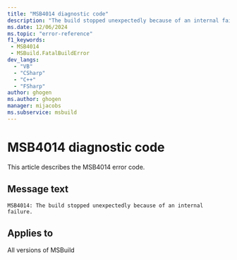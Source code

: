 ```yaml
---
title: "MSB4014 diagnostic code"
description: "The build stopped unexpectedly because of an internal failure."
ms.date: 12/06/2024
ms.topic: "error-reference"
f1_keywords:
 - MSB4014
 - MSBuild.FatalBuildError
dev_langs:
  - "VB"
  - "CSharp"
  - "C++"
  - "FSharp"
author: ghogen
ms.author: ghogen
manager: mijacobs
ms.subservice: msbuild
---
```


# MSB4014 diagnostic code

<!-- :::ErrorDefinitionDescription::: -->
<!-- :::editable-content name="introDescription"::: -->
This article describes the MSB4014 error code.
<!-- :::editable-content-end::: -->

## Message text

```output
MSB4014: The build stopped unexpectedly because of an internal failure.
```

<!-- :::editable-content name="postOutputDescription"::: -->
<!--
{StrBegin="MSB4014: "}UE: This message is shown when an unhandled exception terminates the build. The cause is most likely a programming
    error in the build engine.
-->
<!-- :::editable-content-end::: -->
<!-- :::ErrorDefinitionDescription-end::: -->

## Applies to

All versions of MSBuild
